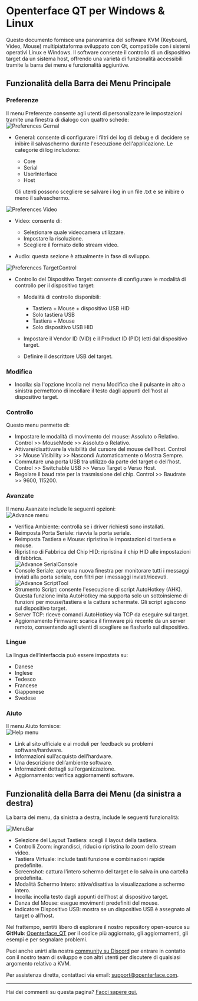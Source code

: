# Openterface QT per Windows & Linux

Questo documento fornisce una panoramica del software KVM (Keyboard, Video, Mouse) multipiattaforma sviluppato con Qt, compatibile con i sistemi operativi Linux e Windows. Il software consente il controllo di un dispositivo target da un sistema host, offrendo una varietà di funzionalità accessibili tramite la barra dei menu e funzionalità aggiuntive.

## Funzionalità della Barra dei Menu Principale

### Preferenze

Il menu Preferenze consente agli utenti di personalizzare le impostazioni tramite una finestra di dialogo con quattro schede:<br>
![Preferences Gernal](https://assets.openterface.com/images/qt/preferenceGernal.png)

-   General: consente di configurare i filtri dei log di debug e di decidere se inibire il salvaschermo durante l'esecuzione dell'applicazione. Le categorie di log includono:

    -   Core
    -   Serial
    -   UserInterface
    -   Host

    Gli utenti possono scegliere se salvare i log in un file .txt e se inibire o meno il salvaschermo.<br>

![Preferences Video](https://assets.openterface.com/images/qt/preferenceVideo.png)

-   Video: consente di:

    -   Selezionare quale videocamera utilizzare.
    -   Impostare la risoluzione.
    -   Scegliere il formato dello stream video.

-   Audio: questa sezione è attualmente in fase di sviluppo.<br>

![Preferences TargetControl](https://assets.openterface.com/images/qt/preferenceTargetControl.png)

-   Controllo del Dispositivo Target: consente di configurare le modalità di controllo per il dispositivo target:

    -   Modalità di controllo disponibili:

        -   Tastiera + Mouse + dispositivo USB HID
        -   Solo tastiera USB
        -   Tastiera + Mouse
        -   Solo dispositivo USB HID

    -   Impostare il Vendor ID (VID) e il Product ID (PID) letti dal dispositivo target.
    -   Definire il descrittore USB del target.

### Modifica

-   Incolla: sia l'opzione Incolla nel menu Modifica che il pulsante in alto a sinistra permettono di incollare il testo dagli appunti dell’host al dispositivo target.

### Controllo

Questo menu permette di:<br>

-   Impostare le modalità di movimento del mouse: Assoluto o Relativo. Control >> MouseMode >> Assoluto o Relativo.
-   Attivare/disattivare la visibilità del cursore del mouse dell’host. Control >> Mouse Visibility >> Nascondi Automaticamente o Mostra Sempre.
-   Commutare una porta USB tra utilizzo da parte del target o dell’host. Control >> Switchable USB >> Verso Target o Verso Host.
-   Regolare il baud rate per la trasmissione del chip. Control >> Baudrate >> 9600, 115200.

### Avanzate

Il menu Avanzate include le seguenti opzioni:<br>
![Advance menu](https://assets.openterface.com/images/qt/menuAdvance.png)

-   Verifica Ambiente: controlla se i driver richiesti sono installati.
-   Reimposta Porta Seriale: riavvia la porta seriale.
-   Reimposta Tastiera e Mouse: ripristina le impostazioni di tastiera e mouse.
-   Ripristino di Fabbrica del Chip HID: ripristina il chip HID alle impostazioni di fabbrica.<br>
    ![Advance SerialConsole](https://assets.openterface.com/images/qt/advanceSerialConsole.png)
-   Console Seriale: apre una nuova finestra per monitorare tutti i messaggi inviati alla porta seriale, con filtri per i messaggi inviati/ricevuti.<br>
    ![Advance ScriptTool](https://assets.openterface.com/images/qt/advanceScriptTool.png)
-   Strumento Script: consente l'esecuzione di script AutoHotkey (AHK). Questa funzione imita AutoHotkey ma supporta solo un sottoinsieme di funzioni per mouse/tastiera e la cattura schermate. Gli script agiscono sul dispositivo target.
-   Server TCP: riceve comandi AutoHotkey via TCP da eseguire sul target.
-   Aggiornamento Firmware: scarica il firmware più recente da un server remoto, consentendo agli utenti di scegliere se flasharlo sul dispositivo.

### Lingue

La lingua dell’interfaccia può essere impostata su:

-   Danese
-   Inglese
-   Tedesco
-   Francese
-   Giapponese
-   Svedese

### Aiuto

Il menu Aiuto fornisce:<br>
![Help menu](https://assets.openterface.com/images/qt/menuHelp.png)

-   Link al sito ufficiale e ai moduli per feedback su problemi software/hardware.
-   Informazioni sull’acquisto dell’hardware.
-   Una descrizione dell’ambiente software.
-   Informazioni: dettagli sull’organizzazione.
-   Aggiornamento: verifica aggiornamenti software.

## Funzionalità della Barra dei Menu (da sinistra a destra)

La barra dei menu, da sinistra a destra, include le seguenti funzionalità:<br>

![MenuBar](https://assets.openterface.com/images/qt/menubar.png)

-   Selezione del Layout Tastiera: scegli il layout della tastiera.
-   Controlli Zoom: ingrandisci, riduci o ripristina lo zoom dello stream video.
-   Tastiera Virtuale: include tasti funzione e combinazioni rapide predefinite.
-   Screenshot: cattura l'intero schermo del target e lo salva in una cartella predefinita.
-   Modalità Schermo Intero: attiva/disattiva la visualizzazione a schermo intero.
-   Incolla: incolla testo dagli appunti dell’host al dispositivo target.
-   Danza del Mouse: esegue movimenti predefiniti del mouse.
-   Indicatore Dispositivo USB: mostra se un dispositivo USB è assegnato al target o all’host.

Nel frattempo, sentiti libero di esplorare il nostro repository open-source su **GitHub**: [Openterface_QT](https://github.com/TechxArtisanStudio/Openterface_QT) per il codice più aggiornato, gli aggiornamenti, gli esempi e per segnalare problemi.

Puoi anche unirti alla nostra [community su Discord](/discord) per entrare in contatto con il nostro team di sviluppo e con altri utenti per discutere di qualsiasi argomento relativo a KVM.

Per assistenza diretta, contattaci via email: [support@openterface.com](mailto:support@openterface.com).

---

Hai dei commenti su questa pagina? [Facci sapere qui.](https://forms.gle/wmxoR2C1VdG36mT69)
